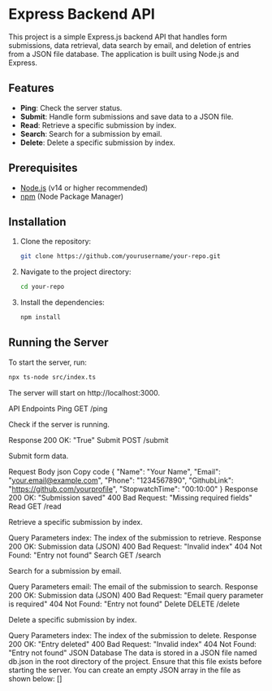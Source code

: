 # Express Backend API

This project is a simple Express.js backend API that handles form submissions, data retrieval, data search by email, and deletion of entries from a JSON file database. The application is built using Node.js and Express.

## Features

- **Ping**: Check the server status.
- **Submit**: Handle form submissions and save data to a JSON file.
- **Read**: Retrieve a specific submission by index.
- **Search**: Search for a submission by email.
- **Delete**: Delete a specific submission by index.

## Prerequisites

- [Node.js](https://nodejs.org/) (v14 or higher recommended)
- [npm](https://www.npmjs.com/get-npm) (Node Package Manager)

## Installation

1. Clone the repository:

    ```sh
    git clone https://github.com/yourusername/your-repo.git
    ```

2. Navigate to the project directory:

    ```sh
    cd your-repo
    ```

3. Install the dependencies:

    ```sh
    npm install
    ```

## Running the Server

To start the server, run:

```sh
npx ts-node src/index.ts
```
The server will start on http://localhost:3000.

API Endpoints
Ping
GET /ping

Check if the server is running.

Response
200 OK: "True"
Submit
POST /submit

Submit form data.

Request Body
json
Copy code
{
  "Name": "Your Name",
  "Email": "your.email@example.com",
  "Phone": "1234567890",
  "GithubLink": "https://github.com/yourprofile",
  "StopwatchTime": "00:10:00"
}
Response
200 OK: "Submission saved"
400 Bad Request: "Missing required fields"
Read
GET /read

Retrieve a specific submission by index.

Query Parameters
index: The index of the submission to retrieve.
Response
200 OK: Submission data (JSON)
400 Bad Request: "Invalid index"
404 Not Found: "Entry not found"
Search
GET /search

Search for a submission by email.

Query Parameters
email: The email of the submission to search.
Response
200 OK: Submission data (JSON)
400 Bad Request: "Email query parameter is required"
404 Not Found: "Entry not found"
Delete
DELETE /delete

Delete a specific submission by index.

Query Parameters
index: The index of the submission to delete.
Response
200 OK: "Entry deleted"
400 Bad Request: "Invalid index"
404 Not Found: "Entry not found"
JSON Database
The data is stored in a JSON file named db.json in the root directory of the project. Ensure that this file exists before starting the server. You can create an empty JSON array in the file as shown below:
[]

